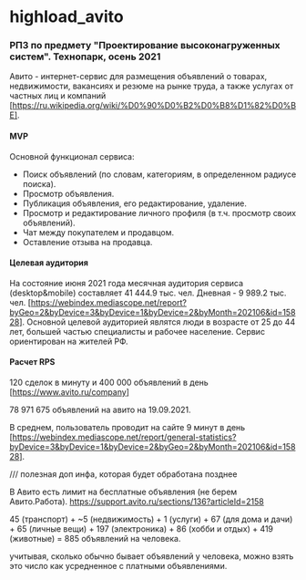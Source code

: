 # highload_avito
### РПЗ по предмету "Проектирование высоконагруженных систем". Технопарк, осень 2021
Авито - интернет-сервис для размещения объявлений о товарах, недвижимости, вакансиях и резюме на рынке труда, а также услугах от частных лиц и компаний [https://ru.wikipedia.org/wiki/%D0%90%D0%B2%D0%B8%D1%82%D0%BE].
#### MVP
Основной функционал сервиса:
* Поиск объявлений (по словам, категориям, в определенном радиусе поиска).
* Просмотр объявления.
* Публикация объявления, его редактирование, удаление.
* Просмотр и редактирование личного профиля (в т.ч. просмотр своих объявлений).
* Чат между покупателем и продавцом.
* Оставление отзыва на продавца.
#### Целевая аудитория
На состояние июня 2021 года месячная аудитория сервиса (desktop&mobile) составляет 41 444.9 тыс. чел. Дневная - 9 989.2 тыс. чел. [https://webindex.mediascope.net/report?byGeo=2&byDevice=3&byDevice=1&byDevice=2&byMonth=202106&id=15828].
Основной целевой аудиторией являтся люди в возрасте от 25 до 44 лет, большей частью специалисты и рабочее население. Сервис ориентирован на жителей РФ.



#### Расчет RPS
120 сделок в минуту и 400 000 объявлений в день [https://www.avito.ru/company]

78 971 675 объявлений на авито на 19.09.2021. 

В среднем, пользователь проводит на сайте 9 минут в день  [https://webindex.mediascope.net/report/general-statistics?byDevice=3&byDevice=1&byDevice=2&byGeo=2&byMonth=202106&id=15828].


/// полезная доп инфа, которая будет обработана позднее

В Авито есть лимит на бесплатные объявления (не берем Авито.Работа).
https://support.avito.ru/sections/136?articleId=2158

45 (транспорт) + ~5 (недвижимость) + 1 (услуги) + 67 (для дома и дачи) + 65 (личные вещи) + 197 (электроника) + 86 (хобби и отдых) + 419 (животные) = 885 объявлений на человека.

учитывая, сколько обычно бывает объявлений у человека, можно взять это число как усредненное с платными объявлениями.

